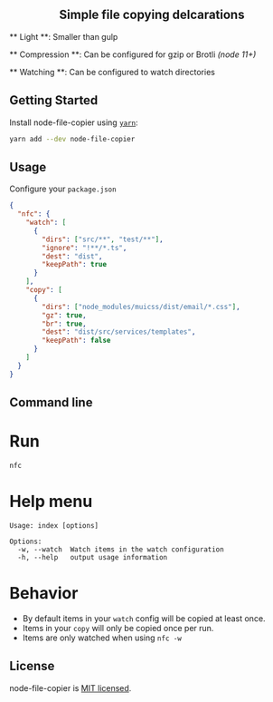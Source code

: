 <h2 align="center">Simple file copying delcarations</h2>

** Light **: Smaller than gulp

** Compression **: Can be configured for gzip or Brotli _(node 11+)_

** Watching **: Can be configured to watch directories

## Getting Started

Install node-file-copier using [`yarn`](https://yarnpkg.com/en/package/node-file-copier):

```bash
yarn add --dev node-file-copier
```

## Usage

Configure your `package.json`

```json
{
  "nfc": {
    "watch": [
      {
        "dirs": ["src/**", "test/**"],
        "ignore": "!**/*.ts",
        "dest": "dist",
        "keepPath": true
      }
    ],
    "copy": [
      {
        "dirs": ["node_modules/muicss/dist/email/*.css"],
        "gz": true,
        "br": true,
        "dest": "dist/src/services/templates",
        "keepPath": false
      }
    ]
  }
}
```

## Command line

# Run

```
nfc
```

# Help menu

```
Usage: index [options]

Options:
  -w, --watch  Watch items in the watch configuration
  -h, --help   output usage information
```

# Behavior

- By default items in your `watch` config will be copied at least once.
- Items in your `copy` will only be copied once per run.
- Items are only watched when using `nfc -w`

## License

node-file-copier is [MIT licensed](./LICENSE).
